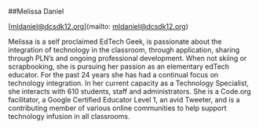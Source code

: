 ##Melissa Daniel

[mldaniel@dcsdk12.org](mailto: mldaniel@dcsdk12.org)

Melissa is a self proclaimed EdTech Geek, is passionate about the integration of technology in the classroom, through application, sharing through PLN’s and ongoing professional development.  When not skiing or scrapbooking, she is pursuing her passion as an elementary edTech educator.  For the past 24 years she has had a continual focus on technology integration.  In her current capacity as a Technology Specialist, she interacts with 610 students, staff and administrators.  She is a Code.org facilitator, a Google Certified Educator Level 1, an avid Tweeter, and is a contributing member of various online communities to help support technology infusion in all classrooms.

